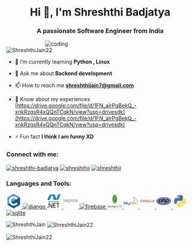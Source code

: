 <h1 align="center">Hi 👋, I'm Shreshthi Badjatya</h1>
<h3 align="center">A passionate Software Engineer from India</h3>
<img align="right" alt="coding" width="400" src="https://repository-images.githubusercontent.com/462900780/0a10af70-6cbf-46df-9071-0ff586a3b1d6">
<p align="left"> <img src="https://komarev.com/ghpvc/?username=ShreshthiJain22&label=Profile%20views&color=0e75b6&style=flat" alt="ShreshthiJain22" /> </p>

- 🌱 I’m currently learning **Python , Linux**

- 💬 Ask me about **Backend development**

- 📫 How to reach me **shreshthijain7@gmail.com**

- 📄 Know about my experiences [https://drive.google.com/file/d/1FN_aIrPgBekQ_-xnkRzgsR4xQQnTCqkN/view?usp=drivesdk](https://drive.google.com/file/d/1FN_aIrPgBekQ_-xnkRzgsR4xQQnTCqkN/view?usp=drivesdk)

- ⚡ Fun fact **I think I am funny XD**

<h3 align="left">Connect with me:</h3>
<p align="left">
<a href="https://linkedin.com/in/shreshthi-badjatya" target="blank"><img align="center" src="https://raw.githubusercontent.com/rahuldkjain/github-profile-readme-generator/master/src/images/icons/Social/linked-in-alt.svg" alt="shreshthi-badjatya" height="30" width="40" /></a>
<a href="https://instagram.com/shreshthii" target="blank"><img align="center" src="https://raw.githubusercontent.com/rahuldkjain/github-profile-readme-generator/master/src/images/icons/Social/instagram-alt.svg" alt="shreshthii" height="30" width="40" /></a>
<a href="https://leetcode.com/shreshthi/" target=""><img align="center" src="https://raw.githubusercontent.com/rahuldkjain/github-profile-readme-generator/master/src/images/icons/Social/leetcode-alt.svg" alt="shreshthii" height="30" width="40" /></a>
</p>

<h3 align="left">Languages and Tools:</h3>
<p align="left"> <a href="https://www.cprogramming.com/" target="_blank" rel="noreferrer"> <img src="https://raw.githubusercontent.com/devicons/devicon/master/icons/c/c-original.svg" alt="c" width="40" height="40"/> </a> <a href="https://www.djangoproject.com/" target="_blank" rel="noreferrer"> <img src="https://cdn.worldvectorlogo.com/logos/django.svg" alt="django" width="40" height="40"/> </a> <a href="https://dotnet.microsoft.com/" target="_blank" rel="noreferrer"> <img src="https://raw.githubusercontent.com/devicons/devicon/master/icons/dot-net/dot-net-original-wordmark.svg" alt="dotnet" width="40" height="40"/> </a> <a href="https://expressjs.com" target="_blank" rel="noreferrer"> <img src="https://raw.githubusercontent.com/devicons/devicon/master/icons/express/express-original-wordmark.svg" alt="express" width="40" height="40"/> </a> <a href="https://firebase.google.com/" target="_blank" rel="noreferrer"> <img src="https://www.vectorlogo.zone/logos/firebase/firebase-icon.svg" alt="firebase" width="40" height="40"/> </a> <a href="https://www.mongodb.com/" target="_blank" rel="noreferrer"> <img src="https://raw.githubusercontent.com/devicons/devicon/master/icons/mongodb/mongodb-original-wordmark.svg" alt="mongodb" width="40" height="40"/> </a> <a href="https://www.mysql.com/" target="_blank" rel="noreferrer"> <img src="https://raw.githubusercontent.com/devicons/devicon/master/icons/mysql/mysql-original-wordmark.svg" alt="mysql" width="40" height="40"/> </a> <a href="https://www.oracle.com/" target="_blank" rel="noreferrer"> <img src="https://raw.githubusercontent.com/devicons/devicon/master/icons/oracle/oracle-original.svg" alt="oracle" width="40" height="40"/> </a> <a href="https://www.php.net" target="_blank" rel="noreferrer"> <img src="https://raw.githubusercontent.com/devicons/devicon/master/icons/php/php-original.svg" alt="php" width="40" height="40"/> </a> <a href="https://www.python.org" target="_blank" rel="noreferrer"> <img src="https://raw.githubusercontent.com/devicons/devicon/master/icons/python/python-original.svg" alt="python" width="40" height="40"/> </a> <a href="https://www.sqlite.org/" target="_blank" rel="noreferrer"> <img src="https://www.vectorlogo.zone/logos/sqlite/sqlite-icon.svg" alt="sqlite" width="40" height="40"/> </a> </p>

<p><img align="left" src="https://github-readme-stats.vercel.app/api/top-langs?username=ShreshthiJain22&show_icons=true&locale=en&layout=compact" alt="ShreshthiJain" /></p>

<p>&nbsp;<img align="center" src="https://github-readme-stats.vercel.app/api?username=ShreshthiJain22&show_icons=true&locale=en" alt="ShreshthiJain22" /></p>

<p><img align="center" src="https://github-readme-streak-stats.herokuapp.com/?user=ShreshthiJain22&" alt="ShreshthiJain22" /></p>
